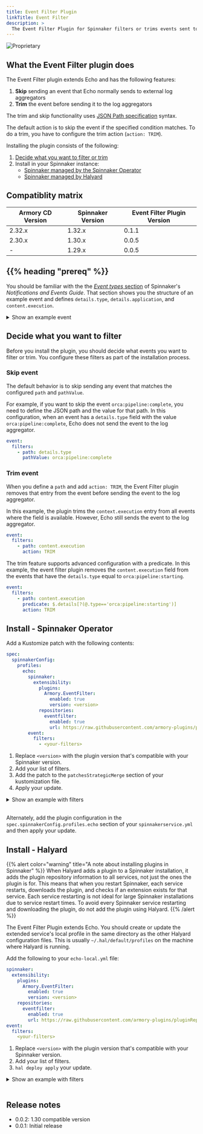 ```yaml
---
title: Event Filter Plugin
linkTitle: Event Filter
description: >
  The Event Filter Plugin for Spinnaker filters or trims events sent to external log aggregators by Echo. 
---
```


![Proprietary](/images/proprietary.svg)

## What the Event Filter plugin does

The Event Filter plugin extends Echo and has the following features: 

1. **Skip** sending an event that Echo normally sends to external log aggregators
2. **Trim** the event before sending it to the log aggregators

The trim and skip functionality uses [JSON Path specification](https://www.ietf.org/archive/id/draft-goessner-dispatch-jsonpath-00.html) syntax.

The default action is to skip the event if the specified condition matches. To do a trim, you have to configure the trim action (`action: TRIM`).

Installing the plugin consists of the following:

1. [Decide what you want to filter or trim](#decide-what-you-want-to-filter)
1. Install in your Spinnaker instance:
   * [Spinnaker managed by the Spinnaker Operator](#install---spinnaker-operator)
   * [Spinnaker managed by Halyard](#install---halyard)

## Compatiblity matrix

| Armory CD Version | Spinnaker Version | Event Filter Plugin Version |
|-------------------|-------------------|-----------------------------|
| 2.32.x            | 1.32.x            | 0.1.1                       |
| 2.30.x            | 1.30.x            | 0.0.5                       |
| -                 | 1.29.x            | 0.0.5                       |

## {{% heading "prereq" %}}

You should be familiar with the the [_Event types_ section](https://spinnaker.io/docs/setup/other_config/features/notifications/#event-types) of Spinnaker's _Notifications and Events Guide_. That section shows you the structure of an example event and defines `details.type`, `details.application`, and `content.execution`.

<details><summary>Show an example event</summary>

```json
{
    "details": {
      "source": "orca",
      "type": "orca:task:complete",
      "created": "1422487582294",
      "organization": null,
      "project": null,
      "application": "asgard",
      "_content_id": null
    },
    "content": {
      "standalone": true,
      "context": {
        "asgName": "asgard-staging-v048",
        "credentials": "test",
        "deploy.account.name": "test",
        "deploy.server.groups": {},
        "kato.last.task.id": {
          "id": "19351"
        },
        "kato.task.id": {
          "id": "19351"
        },
        "kato.tasks": [
          {
            "history": [
            ],
            "id": "19351",
            "resultObjects": []
          }
        ],
        "notification.type": "enableasg",
        "regions": ["us-west-1"],
        "targetop.asg.enableAsg.name": "asgard-staging-v048",
        "targetop.asg.enableAsg.regions": ["us-west-1"],
        "user": "clin@netflix.com",
        "zones": ["us-west-1a", "us-west-1c"]
      },
      "execution": ...
      "executionId": "62ca5574-0629-419a-b9ac-fb873aa165b2",
      "taskName": "f92239a7-b57a-408d-9d72-3a77484e050b.enableAsg.monitorAsg.9568e7e5-3c37-4699-9e93-f62118adc7c6"
    }
  }
```

</details>

## Decide what you want to filter

Before you install the plugin, you should decide what events you want to filter or trim. You configure these filters as part of the installation process.

### Skip event

The default behavior is to skip sending any event that matches the configured `path` and `pathValue`. 

For example, if you want to skip the event `orca:pipeline:complete`, you need to define the JSON path and the value for that path. In this configuration, when an event has a `details.type` field with the value `orca:pipeline:complete`, Echo does not send the event to the log aggregator.

```yaml
event:
  filters:	    
    - path: details.type
      pathValue: orca:pipeline:complete
```

### Trim event

When you define a `path` and add `action: TRIM`, the Event Filter plugin removes that entry from the event before sending the event to the log aggregator.

In this example, the plugin trims the `context.execution` entry from all events where the field is available. However, Echo still sends the event to the log aggregator.

```yaml
event:
  filters:	    
    - path: content.execution
      action: TRIM
```

The trim feature supports advanced configuration with a predicate. In this example, the event filter plugin removes the `content.execution` field from the events that have the `details.type` equal to `orca:pipeline:starting`.

```yaml
event:
  filters:	    
    - path: content.execution
      predicate: $.details[?(@.type=='orca:pipeline:starting')]
      action: TRIM
```

## Install - Spinnaker Operator

Add a Kustomize patch with the following contents:

```yaml
spec:
  spinnakerConfig:
    profiles:
      echo:
        spinnaker:
          extensibility:
            plugins:
              Armory.EventFilter:
                enabled: true
                version: <version>
            repositories:
              eventfilter:
                enabled: true
                url: https://raw.githubusercontent.com/armory-plugins/pluginRepository/master/repositories.json
        event:
          filters:
            - <your-filters>
```

1. Replace `<version>` with the plugin version that's compatible with your Spinnaker version. 
1. Add your list of filters. 
1. Add the patch to the `patchesStrategicMerge` section of your kustomization file. 
1. Apply your update.

<details><summary>Show an example with filters</summary>

```yaml
spec:
  spinnakerConfig:
    profiles:
      echo:
        spinnaker:
          extensibility:
            plugins:
              Armory.EventFilter:
                enabled: true
                version: 0.0.2
            repositories:
              eventfilter:
                enabled: true
                url: https://raw.githubusercontent.com/armory-plugins/pluginRepository/master/repositories.json
        event:
          filters:
            - path: details.type
              pathValue: manual
            - path: details.type
              pathValue: orca:pipeline:complete
            - path: content.standalone
              action: TRIM
            - path: content.execution
              predicate: $.details[?(@.type=='orca:pipeline:starting')]
              action: TRIM
```
</details></br>

Alternately, add the plugin configuration in the `spec.spinnakerConfig.profiles.echo` section of your `spinnakerservice.yml` and then apply your update.

## Install - Halyard

{{% alert color="warning" title="A note about installing plugins in Spinnaker" %}}
When Halyard adds a plugin to a Spinnaker installation, it adds the plugin repository information to all services, not just the ones the plugin is for. This means that when you restart Spinnaker, each service restarts, downloads the plugin, and checks if an extension exists for that service. Each service restarting is not ideal for large Spinnaker installations due to service restart times. To avoid every Spinnaker service restarting and downloading the plugin, do not add the plugin using Halyard. 
{{% /alert %}}

The Event Filter Plugin extends Echo. You should create or update the extended service's local profile in the same directory as the other Halyard configuration files. This is usually `~/.hal/default/profiles` on the machine where Halyard is running.

Add the following to your `echo-local.yml` file:

```yaml
spinnaker:
  extensibility:
    plugins:
      Armory.EventFilter:
        enabled: true
        version: <version>
    repositories:
      eventfilter:
        enabled: true
        url: https://raw.githubusercontent.com/armory-plugins/pluginRepository/master/repositories.json
event:
  filters:
    <your-filters>
```

1. Replace `<version>` with the plugin version that's compatible with your Spinnaker version. 
1. Add your list of filters. 
1. `hal deploy apply` your update.

<details><summary>Show an example with filters</summary>

```yaml
spinnaker:
  extensibility:
    plugins:
      Armory.EventFilter:
        enabled: true
        version: 0.0.2
    repositories:
      eventfilter:
        enabled: true
        url: https://raw.githubusercontent.com/armory-plugins/pluginRepository/master/repositories.json
event:
  filters:
    - path: details.type
      pathValue: manual
    - path: details.type
      pathValue: orca:pipeline:complete
    - path: content.standalone
      action: TRIM
    - path: content.execution
      predicate: $.details[?(@.type=='orca:pipeline:starting')]
      action: TRIM
```

</details></br>

## Release notes

- 0.0.2: 1.30 compatible version
- 0.0.1: Initial release

